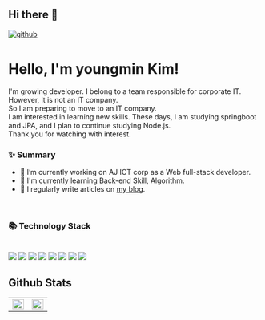 ## Hi there 👋

<a href="https://github.com/kymkyj" target="_blank">
<img src=https://img.shields.io/badge/github-%2324292e.svg?&style=for-the-badge&logo=github&logoColor=white alt=github style="margin-bottom: 5px;" />
</a>


# Hello, I'm youngmin Kim!

I'm growing developer.
I belong to a team responsible for corporate IT. However, it is not an IT company. <br>
So I am preparing to move to an IT company. <br>
I am interested in learning new skills. These days, I am studying springboot and JPA, and I plan to continue studying Node.js. <br>
Thank you for watching with interest.


### ✨ Summary

- 🔭 I’m currently working on AJ ICT corp as a Web full-stack developer.
- 🌱 I'm currently learning Back-end Skill, Algorithm.
- 📝 I regularly write articles on [my blog](https://okdolmin.tistory.com/). 
<br>

### 📚 Technology Stack <br><br>
  <img src="https://img.shields.io/badge/-JAVA-orange"/>
  <img src="https://img.shields.io/badge/-JAVASCRIPT-yellow"/>
  <img src="https://img.shields.io/badge/-MySQL-navy"/>
  <img src="https://img.shields.io/badge/-Mssql-navy"/>
  <img src="https://img.shields.io/badge/-SpringBoot-orange"/>
  <img src="https://img.shields.io/badge/-spring-green"/>
  <img src="https://img.shields.io/badge/-jQuery-yellow"/>
  <img src="https://img.shields.io/badge/-git-lightgrey"/>


## Github Stats  
<table><tr><td valign="top" width="50%">

<img src="https://github-readme-stats.vercel.app/api?username=kymkyj&show_icons=true&count_private=true&hide_border=true" align="left" style="width: 100%" />

</td><td valign="top" width="50%">

<img src="https://github-readme-stats.vercel.app/api/top-langs/?username=kymkyj&hide_border=true&layout=compact" align="left" style="width: 100%" />

</td></tr></table>  

<br/> 
